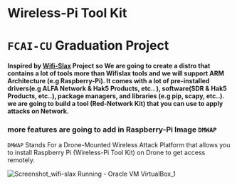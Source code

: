 # Wireless-Pi Tool Kit
# `FCAI-CU` Graduation Project
#### Inspired by [Wifi-Slax](https://www.wifislax.com/)  Project so We are going to create a distro that contains a lot of tools more than Wifislax tools and we will support ARM Architecture (e.g Raspberry-Pi). It comes with a lot of pre-installed drivers(e.g ALFA Network & Hak5 Products, etc.. ), software(SDR & Hak5 Products, etc..), package managers, and libraries (e.g pip, scapy, etc..). we are going to build  a tool (Red-Network Kit) that you can use to apply attacks on Network.
### more features are going to add in Raspberry-Pi Image `DMWAP`
`DMWAP` Stands For a Drone-Mounted Wireless Attack Platform that allows you to install Raspberry Pi (Wireless-Pi Tool Kit) on Drone to get access remotely.

![Screenshot_wifi-slax  Running  - Oracle VM VirtualBox_1](https://user-images.githubusercontent.com/62524855/143377326-1367d858-3284-47e6-8f7e-96794f50ff20.png)





<!-- ![wifi_pi](https://user-images.githubusercontent.com/62524855/143376012-0898101d-02db-48a2-ae3c-0df8cbfca4a1.png)-->
